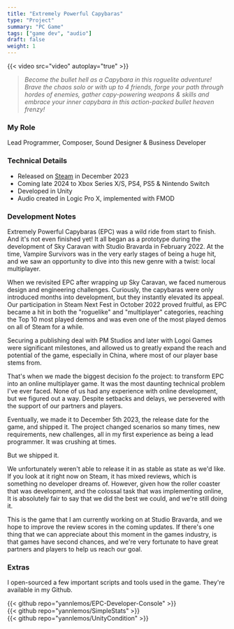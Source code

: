```yaml
---
title: "Extremely Powerful Capybaras"
type: "Project"
summary: "PC Game"
tags: ["game dev", "audio"]
draft: false
weight: 1
---
```

{{< video src="video" autoplay="true" >}}

> *Become the bullet hell as a Capybara in this roguelite adventure! <br>Brave the chaos solo or with up to 4 friends, forge your path through hordes of enemies, gather capy-powering weapons & skills and embrace your inner capybara in this action-packed bullet heaven frenzy!*

### My Role

Lead Programmer, Composer, Sound Designer & Business Developer 

### Technical Details

- Released on [Steam](https://store.steampowered.com/app/2089980/Extremely_Powerful_Capybaras/) in December 2023
- Coming late 2024 to Xbox Series X/S, PS4, PS5 & Nintendo Switch
- Developed in Unity
- Audio created in Logic Pro X, implemented with FMOD

### Development Notes

Extremely Powerful Capybaras (EPC) was a wild ride from start to finish. And it's not even finished yet! It all began as a prototype during the development of Sky Caravan with Studio Bravarda in February 2022. At the time, Vampire Survivors was in the very early stages of being a huge hit, and we saw an opportunity to dive into this new genre with a twist: local multiplayer.

When we revisited EPC after wrapping up Sky Caravan, we faced numerous design and engineering challenges. Curiously, the capybaras were only introduced months into development, but they instantly elevated its appeal. Our participation in Steam Next Fest in October 2022 proved fruitful, as EPC became a hit in both the "roguelike" and "multiplayer" categories, reaching the Top 10 most played demos and was even one of the most played demos on all of Steam for a while.

Securing a publishing deal with PM Studios and later with Logoi Games were significant milestones, and allowed us to greatly expand the reach and potential of the game, especially in China, where most of our player base stems from.

That's when we made the biggest decision fo the project: to transform EPC into an online multiplayer game. It was the most daunting technical problem I've ever faced. None of us had any experience with online development, but we figured out a way. Despite setbacks and delays, we persevered with the support of our partners and players.

Eventually, we made it to December 5th 2023, the release date for the game, and shipped it. The project changed scenarios so many times, new requirements, new challenges, all in my first experience as being a lead programmer. It was crushing at times. 

But we shipped it. 

We unfortunately weren't able to release it in as stable as state as we'd like. If you look at it right now on Steam, it has mixed reviews, which is something no developer dreams of. However, given how the roller coaster that was development, and the colossal task that was implementing online, It is absolutely fair to say that we did the best we could, and we're still doing it.

This is the game that I am currently working on at Studio Bravarda, and we hope to improve the review scores in the coming updates. If there's one thing that we can appreciate about this moment in the games industry, is that games have second chances, and we're very fortunate to have great partners and players to help us reach our goal. 

### Extras

I open-sourced a few important scripts and tools used in the game. They're available in my Github.

{{< github repo="yannlemos/EPC-Developer-Console" >}}<br>
{{< github repo="yannlemos/SimpleStats" >}}<br>
{{< github repo="yannlemos/UnityCondition" >}}<br>

